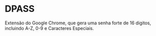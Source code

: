 # DPASS
Extensão do Google Chrome, que gera uma senha forte de 16 digitos, incluindo A-Z, 0-9 e Caracteres Especiais.
